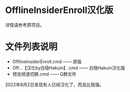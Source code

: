 # OfflineInsiderEnroll汉化版

详情请参考原项目。

# 文件列表说明

- OfflineInsiderEnroll.cmd  ——  原版
- Off…【汉化by白隐Hakuin】.cmd  ——  白隐Hakuin汉化版
- 预览频道切换.cmd  ——  Q群文件

2022年8月2日发现有人已经汉化了，而且比我强。
